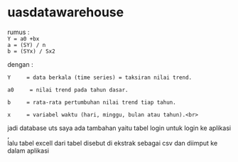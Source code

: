 # uasdatawarehouse
rumus :<br>
<code>Y = a0 +bx</code><br>
<code>a = (SY) / n</code><br>
<code>b = (SYx) / Sx2</code><br>

dengan :

    Y     = data berkala (time series) = taksiran nilai trend.

    a0     = nilai trend pada tahun dasar.

    b     = rata-rata pertumbuhan nilai trend tiap tahun.

    x     = variabel waktu (hari, minggu, bulan atau tahun).<br>
jadi database uts saya ada tambahan yaitu tabel login untuk login ke aplikasi ,<br>
lalu tabel excell dari tabel disebut di ekstrak sebagai csv dan diimput ke dalam aplikasi <br>
